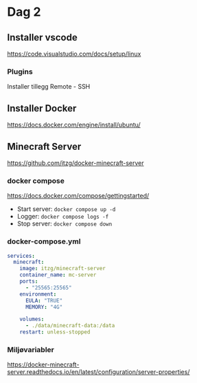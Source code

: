 # Dag 2

## Installer vscode

https://code.visualstudio.com/docs/setup/linux

### Plugins

Installer tillegg Remote - SSH

## Installer Docker

https://docs.docker.com/engine/install/ubuntu/

## Minecraft Server

https://github.com/itzg/docker-minecraft-server

### docker compose

https://docs.docker.com/compose/gettingstarted/

- Start server: ```docker compose up -d```
- Logger: ```docker compose logs -f```
- Stop server: ```docker compose down```

### docker-compose.yml

```yaml
services:
  minecraft:
    image: itzg/minecraft-server
    container_name: mc-server
    ports:
      - "25565:25565"
    environment:
      EULA: "TRUE"
      MEMORY: "4G"

    volumes:
      - ./data/minecraft-data:/data
    restart: unless-stopped
```

### Miljøvariabler
https://docker-minecraft-server.readthedocs.io/en/latest/configuration/server-properties/

